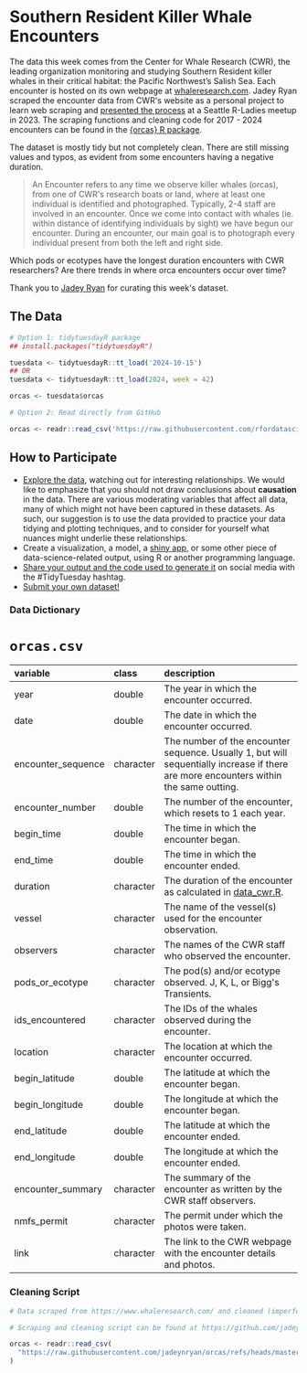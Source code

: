 # Southern Resident Killer Whale Encounters

The data this week comes from the Center for Whale Research (CWR), the leading organization monitoring and studying Southern Resident killer whales in their critical habitat: the Pacific Northwest’s Salish Sea. Each encounter is hosted on its own webpage at [whaleresearch.com](https://www.whaleresearch.com/encounters). Jadey Ryan scraped the encounter data from CWR's website as a personal project to learn web scraping and [presented the process](https://jadeynryan.github.io/orcas/) at a Seattle R-Ladies meetup in 2023. The scraping functions and cleaning code for 2017 - 2024 encounters can be found in the [{orcas} R package](https://github.com/jadeynryan/orcas).

The dataset is mostly tidy but not completely clean. There are still missing values and typos, as evident from some encounters having a negative duration.

> An Encounter refers to any time we observe killer whales (orcas), from one of CWR's research boats or land, where at least one individual is identified and photographed. Typically, 2-4 staff are involved in an encounter. Once we come into contact with whales (ie. within distance of identifying individuals by sight) we have begun our encounter. During an encounter, our main goal is to photograph every individual present from both the left and right side.

Which pods or ecotypes have the longest duration encounters with CWR researchers? Are there trends in where orca encounters occur over time?

Thank you to [Jadey Ryan](https://github.com/jadeynryan) for curating this week's dataset.

## The Data

```r
# Option 1: tidytuesdayR package 
## install.packages("tidytuesdayR")

tuesdata <- tidytuesdayR::tt_load('2024-10-15')
## OR
tuesdata <- tidytuesdayR::tt_load(2024, week = 42)

orcas <- tuesdata$orcas

# Option 2: Read directly from GitHub

orcas <- readr::read_csv('https://raw.githubusercontent.com/rfordatascience/tidytuesday/master/data/2024/2024-10-15/orcas.csv')
```

## How to Participate

- [Explore the data](https://r4ds.hadley.nz/), watching out for interesting relationships. We would like to emphasize that you should not draw conclusions about **causation** in the data. There are various moderating variables that affect all data, many of which might not have been captured in these datasets. As such, our suggestion is to use the data provided to practice your data tidying and plotting techniques, and to consider for yourself what nuances might underlie these relationships.
- Create a visualization, a model, a [shiny app](https://shiny.posit.co/), or some other piece of data-science-related output, using R or another programming language.
- [Share your output and the code used to generate it](../../../sharing.md) on social media with the #TidyTuesday hashtag.
- [Submit your own dataset!](../../../.github/pr_instructions.md)

### Data Dictionary

# `orcas.csv`

| variable           | class     | description                                                                                                                                                                   |
|:-------------------|:---------|:--------------------------------------|
| year               | double    | The year in which the encounter occurred.                                                                                                                                     |
| date               | double    | The date in which the encounter occurred.                                                                                                                                     |
| encounter_sequence | character | The number of the encounter sequence. Usually 1, but will sequentially increase if there are more encounters within the same outting.                                         |
| encounter_number   | double    | The number of the encounter, which resets to 1 each year.                                                                                                                     |
| begin_time         | double    | The time in which the encounter began.                                                                                                                                        |
| end_time           | double    | The time in which the encounter ended.                                                                                                                                        |
| duration           | character | The duration of the encounter as calculated in [data_cwr.R](https://github.com/jadeynryan/orcas/blob/cbf4c8f4a192a3c4b8fc1540de6e55ce5e8b4323/data-raw/data_cwr.R#L153-L166). |
| vessel             | character | The name of the vessel(s) used for the encounter observation.                                                                                                                 |
| observers          | character | The names of the CWR staff who observed the encounter.                                                                                                                        |
| pods_or_ecotype    | character | The pod(s) and/or ecotype observed. J, K, L, or Bigg's Transients.                                                                                                            |
| ids_encountered    | character | The IDs of the whales observed during the encounter.                                                                                                                          |
| location           | character | The location at which the encounter occurred.                                                                                                                                 |
| begin_latitude     | double    | The latitude at which the encounter began.                                                                                                                                    |
| begin_longitude    | double    | The longitude at which the encounter began.                                                                                                                                   |
| end_latitude       | double    | The latitude at which the encounter ended.                                                                                                                                    |
| end_longitude      | double    | The longitude at which the encounter ended.                                                                                                                                   |
| encounter_summary  | character | The summary of the encounter as written by the CWR staff observers.                                                                                                           |
| nmfs_permit        | character | The permit under which the photos were taken.                                                                                                                                 |
| link               | character | The link to the CWR webpage with the encounter details and photos.                                                                                                            |

### Cleaning Script

```r
# Data scraped from https://www.whaleresearch.com/ and cleaned (imperfectly) with the {orcas} R package (https://github.com/jadeynryan/orcas).

# Scraping and cleaning script can be found at https://github.com/jadeynryan/orcas/blob/master/data-raw/data_cwr.R.

orcas <- readr::read_csv(
  "https://raw.githubusercontent.com/jadeynryan/orcas/refs/heads/master/data-raw/cwr_tidy.csv"
)
```
